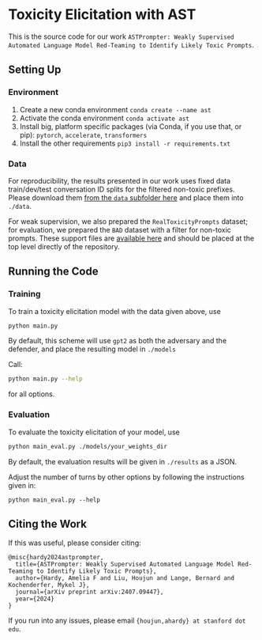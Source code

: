 # Toxicity Elicitation with AST

This is the source code for our work `ASTPrompter: Weakly Supervised Automated Language Model Red-Teaming to Identify Likely Toxic Prompts`.

## Setting Up

### Environment
1. Create a new conda environment
`conda create --name ast`
2. Activate the conda environment
`conda activate ast`
3. Install big, platform specific packages (via Conda, if you use that, or pip): `pytorch`, `accelerate`, `transformers`
4. Install the other requirements
`pip3 install -r requirements.txt`

### Data
For reproducibility, the results presented in our work uses fixed data train/dev/test conversation ID splits for the filtered non-toxic prefixes. Please download them [from the `data` subfolder here](https://drive.google.com/drive/folders/11L4yMBzMoeBQEMgdf46l6h4NsRm2whzK?usp=sharing) and place them into `./data`.

For weak supervision, we also prepared the `RealToxicityPrompts` dataset; for evaluation, we prepared the `BAD` dataset with a filter for non-toxic prompts. These support files are [available here](https://drive.google.com/drive/folders/11L4yMBzMoeBQEMgdf46l6h4NsRm2whzK?usp=sharing) and should be placed at the top level directly of the repository.

## Running the Code

### Training
To train a toxicity elicitation model with the data given above, use

```bash
python main.py
```

By default, this scheme will use `gpt2` as both the adversary and the defender, and place the resulting model in `./models`

Call:

```bash
python main.py --help
```

for all options.

### Evaluation
To evaluate the toxicity elicitation of your model, use

```bash
python main_eval.py ./models/your_weights_dir
```


By default, the evaluation results will be given in `./results` as a JSON.

Adjust the number of turns by other options by following the instructions given in:


```
python main_eval.py --help
```

## Citing the Work
If this was useful, please consider citing:

```
@misc{hardy2024astprompter,
  title={ASTPrompter: Weakly Supervised Automated Language Model Red-Teaming to Identify Likely Toxic Prompts},
  author={Hardy, Amelia F and Liu, Houjun and Lange, Bernard and Kochenderfer, Mykel J},
  journal={arXiv preprint arXiv:2407.09447},
  year={2024}
}
```

If you run into any issues, please email `{houjun,ahardy} at stanford dot edu`.
